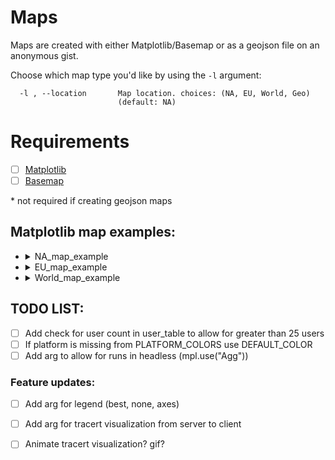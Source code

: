 
# Maps

Maps are created with either Matplotlib/Basemap or as a geojson file on an anonymous gist.

Choose which map type you'd like by using the `-l` argument:

```
  -l , --location       Map location. choices: (NA, EU, World, Geo)
                        (default: NA)
```

# Requirements

- [ ] [Matplotlib](https://matplotlib.org/1.2.1/users/installing.html)
- [ ] [Basemap](https://matplotlib.org/basemap/users/installing.html)

\* not required if creating geojson maps


## Matplotlib map examples:

<ul>
<li><details>
<summary>NA_map_example</a></summary>

![NA_map_example](https://github.com/blacktwin/JBOPS/raw/master/maps/NA_map_example.PNG "NA_map_example")

</details></li>

<li><details>
<summary>EU_map_example</a></summary>

![EU_map_example](https://github.com/blacktwin/JBOPS/raw/master/maps/EU_map_example.PNG "EU_map_example")

</details></li>

<li><details>
<summary>World_map_example</a></summary>

![World_map_example](https://github.com/blacktwin/JBOPS/raw/master/maps/World_map_example.PNG "World_map_example")
</details></li>
</ul>

## TODO LIST:

- [ ] Add check for user count in user_table to allow for greater than 25 users
- [ ] If platform is missing from PLATFORM_COLORS use DEFAULT_COLOR
- [ ] Add arg to allow for runs in headless (mpl.use("Agg"))

### Feature updates:

- [ ] Add arg for legend (best, none, axes)
- [ ] Add arg for tracert visualization from server to client
- [ ] Animate tracert visualization? gif?



